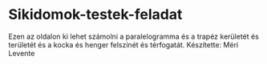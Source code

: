 # Sikidomok-testek-feladat
Ezen az oldalon ki lehet számolni a paralelogramma és a trapéz kerületét és területét és a kocka és henger felszínét és térfogatát.
Készítette: Méri Levente
